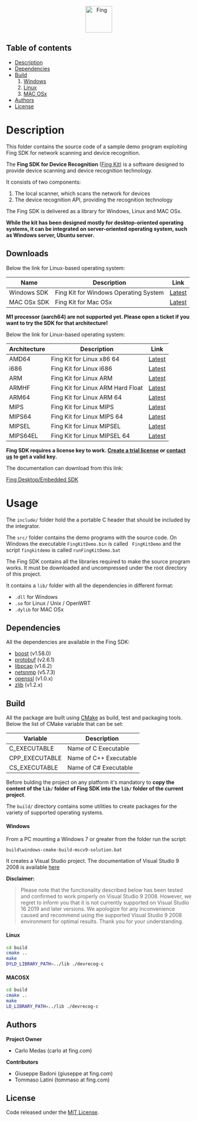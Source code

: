 <div align="center">
    <a href="https://example.com/">
    <img src="https://is3-ssl.mzstatic.com/image/thumb/Purple123/v4/eb/71/e7/eb71e77e-4171-e679-81eb-e41835eb4361/AppIcon-0-1x_U007emarketing-0-0-85-220-0-7.png/246x0w.jpg" 
         alt="Fing" width=72 height=72>
  </a>
</div>

Table of contents
-----------------

- [Description](#Description)
- [Dependencies](#Dependencies)
- [Build](#Build)
   1. [Windows](#Windows)
   2. [Linux](#Linux)
   3. [MAC OSx](#MACOSX)
- [Authors](#Authors)
- [License](#License) 

# Description
This folder contains the source code of a sample demo program exploiting Fing SDK 
for network scanning and device recognition.

The __Fing SDK for Device Recognition__ (<u>Fing Kit</u>) is a software designed 
to provide device scanning and device recognition technology.

It consists of two components:

1. The local scanner, which scans the network for devices
2. The device recognition API, providing the recognition technology
   
The Fing SDK is delivered as a library for Windows, Linux and MAC OSx.

__While the kit has been designed mostly for desktop-oriented operating systems, it can be integrated on server-oriented operating system, such as Windows server, Ubuntu server.__

## Downloads
Below the link for Linux-based operating system:

| Name | Description | Link |
| ---- | ----------- | ---- |
| Windows SDK | Fing Kit for Windows Operating System | [Latest](https://get.fing.com/fing-business/devrecog/releases/sdk/windows/fingkit.zip)
| MAC OSx SDK | Fing Kit for Mac OSx | [Latest](https://get.fing.com/fing-business/devrecog/releases/sdk/macosx/fingkit.zip)

__M1 processor (aarch64) are not supported yet. Please open a ticket if you want to try the SDK for that architecture!__

Below the link for Linux-based operating system:

| Architecture | Description | Link |
| ------------ | ----------- | ---- |
| AMD64 | Fing Kit for Linux x86 64 | [Latest](https://get.fing.com/fing-business/devrecog/releases/sdk/linux/fingkit_amd64.zip)
| i686 | Fing Kit for Linux i686 | [Latest](https://get.fing.com/fing-business/devrecog/releases/sdk/linux/fingkit_i686.zip)
| ARM | Fing Kit for Linux ARM | [Latest](https://get.fing.com/fing-business/devrecog/releases/sdk/linux/fingkit_arm.zip)
| ARMHF | Fing Kit for Linux ARM Hard Float | [Latest](https://get.fing.com/fing-business/devrecog/releases/sdk/linux/fingkit_armhf.zip)
| ARM64 | Fing Kit for Linux ARM 64 | [Latest](https://get.fing.com/fing-business/devrecog/releases/sdk/linux/fingkit_arm64.zip)
| MIPS | Fing Kit for Linux MIPS | [Latest](https://get.fing.com/fing-business/devrecog/releases/sdk/linux/fingkit_mips.zip)
| MIPS64 | Fing Kit for Linux MIPS 64| [Latest](https://get.fing.com/fing-business/devrecog/releases/sdk/linux/fingkit_mips64.zip)
| MIPSEL | Fing Kit for Linux MIPSEL | [Latest](https://get.fing.com/fing-business/devrecog/releases/sdk/linux/fingkit_mipsel.zip)
| MIPS64EL | Fing Kit for Linux MIPSEL 64 | [Latest](https://get.fing.com/fing-business/devrecog/releases/sdk/linux/fingkit_mips64el.zip)

__Fing SDK requires a license key to work. [Create a trial license](https://app.fing.com/internet/business/devrecog/trial) 
or [contact us](mailto:sales@fing.com) to get a valid key.__ 

The documentation can download from this link:

[Fing Desktop/Embedded SDK](https://get.fing.com/fing-business/devrecog/documentation/Fing_Desktop_Embedded_SDK.pdf)

# Usage

The ```include/``` folder hold the a portable C header that should be included
by the integrator.

The ```src/``` folder contains the demo programs with the source code.
On Windows the executable ```FingKitDemo.bin``` is called
``` FingKitDemo``` and the script ```fingkitdemo``` is called
```runFingKitDemo.bat```

The Fing SDK contains all the libraries required to make the source program works.
It must be downloaded and uncompressed under the root directory of this project.

It contains a ```lib/``` folder with all the dependencies in different format:
* ```.dll``` for Windows
* ```.so``` for Linux / Unix / OpenWRT
* ```.dylib``` for MAC OSx

Dependencies
-----

All the dependencies are available in the Fing SDK:

- [boost](https://www.boost.org/users/history/version_1_58_0.html) (v1.58.0)
- [protobuf](https://github.com/protocolbuffers/protobuf/releases/tag/v2.6.1) (v2.6.1)
- [libpcap](https://www.tcpdump.org/release/) (v1.6.2)
- [netsnmp](http://www.net-snmp.org/download.html) (v5.7.3)
- [openssl](https://www.openssl.org/source/) (v1.0.x)
- [zlib](https://www.zlib.net/) (v1.2.x) 

Build
-----

All the package are built using [CMake](https://cmake.org/) as build, 
test and packaging tools. Below the list of CMake variable that can be set:

| Variable        | Description
| --------------- | -----------
| C_EXECUTABLE    | Name of C Executable
| CPP_EXECUTABLE  | Name of C++ Executable
| CS_EXECUTABLE   | Name of C# Executable

Before bulding the project on any platform it's mandatory to __copy the content 
of the ```lib/``` folder of Fing SDK into the ```lib/``` folder of the current 
project__.

The ```build/``` directory contains some utilities to create packages 
for the variety of supported operating systems.

#### Windows

From a PC mounting a Windows 7 or greater from the folder run the script:

```
build\windows-cmake-build-mscv9-solution.bat
```

It creates a Visual Studio project. The documentation of Visual Studio 9 2008 is available [here](https://docs.microsoft.com/en-us/previous-versions/visualstudio/visual-studio-2008) 

__Disclaimer:__

> Please note that the functionality described below has been tested and confirmed to work properly on Visual Studio 9 2008. However, we regret to inform you that it is not
> currently supported on Visual Studio 16 2019 and later versions. We apologize for any inconvenience caused and recommend using the supported Visual Studio 9 2008 environment
> for optimal results. Thank you for your understanding.

#### Linux

```bash
cd build
cmake ..
make
DYLD_LIBRARY_PATH=../lib ./devrecog-c
```

#### MACOSX 

```bash
cd build
cmake ..
make
LD_LIBRARY_PATH=../lib ./devrecog-c
```

Authors
--------

**Project Owner**

- Carlo Medas (carlo at fing.com)

**Contributors**

- Giuseppe Badoni (giuseppe at fing.com)
- Tommaso Latini (tommaso at fing.com)

License
--------

Code released under the [MIT License](https://github.com/fingltd/devrecog-sample-program-c/blob/master/LICENSE).



